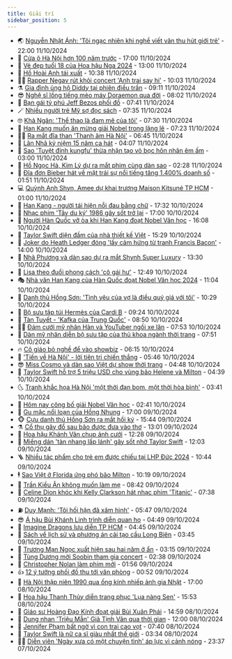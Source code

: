 ```yaml
---
title: Giải trí
sidebar_position: 5
---
```


<!-- vnexpress-giai-tri:START -->
- 🌏 [Nguyễn Nhật Ánh: &#39;Tôi ngạc nhiên khi nghề viết văn thu hút giới trẻ&#39;](https://vnexpress.net/nguyen-nhat-anh-toi-ngac-nhien-khi-nghe-viet-van-thu-hut-gioi-tre-4802949.html) - 22:00 11/10/2024
- 💫 [Cửa ô Hà Nội hơn 100 năm trước](https://vnexpress.net/cua-o-ha-noi-hon-100-nam-truoc-4802594.html) - 17:00 11/10/2024
- 🌮 [Vẻ đẹp tuổi 18 của Hoa hậu Nga 2024](https://vnexpress.net/ve-dep-tuoi-18-cua-hoa-hau-nga-2024-4802875.html) - 13:00 11/10/2024
- 🧠 [Hồ Hoài Anh tái xuất](https://vnexpress.net/ho-hoai-anh-tai-xuat-4803103.html) - 10:38 11/10/2024
- 👨‍🏫 [Rapper Negav rút khỏi concert &#39;Anh trai say hi&#39;](https://vnexpress.net/rapper-negav-rut-khoi-concert-anh-trai-say-hi-4803069.html) - 10:03 11/10/2024
- ⚗️ [Gia đình ủng hộ Diddy tại phiên điều trần](https://vnexpress.net/gia-dinh-ung-ho-diddy-tai-phien-dieu-tran-4802748.html) - 09:11 11/10/2024
- 😎 [Nghệ sĩ lồng tiếng mèo máy Doraemon qua đời](https://vnexpress.net/nghe-si-long-tieng-meo-may-doraemon-qua-doi-4802970.html) - 08:02 11/10/2024
- 🫣 [Bạn gái tỷ phú Jeff Bezos phối đồ](https://vnexpress.net/ban-gai-ty-phu-jeff-bezos-phoi-do-4802892.html) - 07:41 11/10/2024
- 🪄 [Nhiều người trẻ Mỹ sợ đọc sách](https://vnexpress.net/nhieu-nguoi-tre-my-so-doc-sach-4802905.html) - 07:35 11/10/2024
- 🤓 [Khả Ngân: &#39;Thể thao là đam mê của tôi&#39;](https://vnexpress.net/kha-ngan-the-thao-la-dam-me-cua-toi-4801977.html) - 07:30 11/10/2024
- 🫶 [Han Kang muốn ăn mừng giải Nobel trong lặng lẽ](https://vnexpress.net/han-kang-muon-an-mung-giai-nobel-trong-lang-le-4802907.html) - 07:23 11/10/2024
- 🧑‍🏫 [Ra mắt đĩa than &#39;Thanh âm Hà Nội&#39;](https://vnexpress.net/ra-mat-dia-than-thanh-am-ha-noi-4802555.html) - 06:45 11/10/2024
- 🦄 [Lân Nhã kỷ niệm 15 năm ca hát](https://vnexpress.net/lan-nha-ky-niem-15-nam-ca-hat-4802801.html) - 04:07 11/10/2024
- 💫 [Sao &#39;Tuyệt đỉnh kungfu&#39; thừa nhận tạo vỏ bọc hôn nhân êm ấm](https://vnexpress.net/sao-tuyet-dinh-kungfu-thua-nhan-tao-vo-boc-hon-nhan-em-am-4802759.html) - 03:00 11/10/2024
- 🎊 [Hồ Ngọc Hà, Kim Lý dự ra mắt phim cùng dàn sao](https://vnexpress.net/ho-ngoc-ha-kim-ly-du-ra-mat-phim-cung-dan-sao-4802771.html) - 02:28 11/10/2024
- 👹 [Đĩa đơn Bieber hát về mặt trái sự nổi tiếng tăng 1.400% doanh số](https://vnexpress.net/dia-don-bieber-hat-ve-mat-trai-su-noi-tieng-tang-1-400-doanh-so-4802471.html) - 01:51 11/10/2024
- 💻 [Quỳnh Anh Shyn, Amee dự khai trương Maison Kitsuné TP HCM](https://vnexpress.net/quynh-anh-shyn-amee-du-khai-truong-maison-kitsune-tp-hcm-4802075.html) - 01:00 11/10/2024
- 🤡 [Han Kang - người tái hiện nỗi đau bằng chữ](https://vnexpress.net/han-kang-nguoi-tai-hien-noi-dau-bang-chu-4802707.html) - 17:32 10/10/2024
- 🥰 [Nhạc phim &#39;Tây du ký&#39; 1986 gây sốt trở lại](https://vnexpress.net/nhac-phim-tay-du-ky-1986-gay-sot-tro-lai-4802311.html) - 17:00 10/10/2024
- 🚀 [Người Hàn Quốc vỡ òa khi Han Kang đoạt Nobel Văn học](https://vnexpress.net/nguoi-han-quoc-vo-oa-khi-han-kang-doat-nobel-van-hoc-4802663.html) - 16:08 10/10/2024
- 📝 [Taylor Swift diện đầm của nhà thiết kế Việt](https://vnexpress.net/taylor-swift-dien-dam-cua-nha-thiet-ke-viet-4802691.html) - 15:29 10/10/2024
- 🐲 [Joker do Heath Ledger đóng &#39;lấy cảm hứng từ tranh Francis Bacon&#39;](https://vnexpress.net/joker-do-heath-ledger-dong-lay-cam-hung-tu-tranh-francis-bacon-4802318.html) - 14:00 10/10/2024
- 🎃 [Nhã Phương và dàn sao dự ra mắt Shynh Super Luxury](https://vnexpress.net/nha-phuong-va-dan-sao-du-ra-mat-shynh-super-luxury-4802667.html) - 13:30 10/10/2024
- 🤠 [Lisa theo đuổi phong cách &#39;cô gái hư&#39;](https://vnexpress.net/lisa-theo-duoi-phong-cach-co-gai-hu-4802004.html) - 12:49 10/10/2024
- 🎭 [Nhà văn Han Kang của Hàn Quốc đoạt Nobel Văn học 2024](https://vnexpress.net/nha-van-han-kang-cua-han-quoc-doat-nobel-van-hoc-2024-4802635.html) - 11:04 10/10/2024
- 🧰 [Danh thủ Hồng Sơn: &#39;Tình yêu của vợ là điều quý giá với tôi&#39;](https://vnexpress.net/danh-thu-hong-son-tinh-yeu-cua-vo-la-dieu-quy-gia-voi-toi-4802314.html) - 10:29 10/10/2024
- 🦍 [Bộ sưu tập túi Hermès của Cardi B](https://vnexpress.net/bo-suu-tap-tui-hermes-cua-cardi-b-4802367.html) - 09:24 10/10/2024
- 🌝 [Tàn Tuyết - &#39;Kafka của Trung Quốc&#39;](https://vnexpress.net/tan-tuyet-kafka-cua-trung-quoc-4801862.html) - 08:50 10/10/2024
- 🧑‍💻 [Đám cưới mỹ nhân Hàn và YouTuber ngồi xe lăn](https://vnexpress.net/dam-cuoi-my-nhan-han-va-youtuber-ngoi-xe-lan-4802502.html) - 07:53 10/10/2024
- 🥸 [Dàn mỹ nhân diễn bộ sưu tập của thủ khoa ngành thời trang](https://vnexpress.net/dan-my-nhan-dien-bo-suu-tap-cua-thu-khoa-nganh-thoi-trang-4802480.html) - 07:51 10/10/2024
- 🔥 [Cô giáo bỏ nghề để vào showbiz](https://vnexpress.net/co-giao-bo-nghe-de-vao-showbiz-4802400.html) - 06:15 10/10/2024
- 🐎 [&#39;Tiến về Hà Nội&#39; - lời tiên tri chiến thắng](https://vnexpress.net/tien-ve-ha-noi-loi-tien-tri-chien-thang-4802095.html) - 05:46 10/10/2024
- 😎 [Miss Cosmo và dàn sao Việt dự show thời trang](https://vnexpress.net/miss-cosmo-va-dan-sao-viet-du-show-thoi-trang-4802379.html) - 04:48 10/10/2024
- 🦄 [Taylor Swift hỗ trợ 5 triệu USD cho vùng bão Helene và Milton](https://vnexpress.net/taylor-swift-ho-tro-5-trieu-usd-cho-vung-bao-helene-va-milton-4802345.html) - 04:39 10/10/2024
- 🌜 [Tranh khắc họa Hà Nội &#39;một thời đạn bom, một thời hòa bình&#39;](https://vnexpress.net/tranh-khac-hoa-ha-noi-mot-thoi-dan-bom-mot-thoi-hoa-binh-4802090.html) - 03:41 10/10/2024
- 🚦 [Hôm nay công bố giải Nobel Văn học](https://vnexpress.net/hom-nay-cong-bo-giai-nobel-van-hoc-4802321.html) - 02:41 10/10/2024
- 🧐 [Gu mặc nổi loạn của Hồng Nhung](https://vnexpress.net/gu-mac-noi-loan-cua-hong-nhung-4801547.html) - 17:00 09/10/2024
- 🐵 [Cựu danh thủ Hồng Sơn ra mắt hồi ký](https://vnexpress.net/cuu-danh-thu-hong-son-ra-mat-hoi-ky-4802060.html) - 15:44 09/10/2024
- ⚗️ [Cổ thụ gãy đổ sau bão được đưa vào thơ](https://vnexpress.net/co-thu-gay-do-sau-bao-duoc-dua-vao-tho-4800612.html) - 13:01 09/10/2024
- 👺 [Hoa hậu Khánh Vân chụp ảnh cưới](https://vnexpress.net/hoa-hau-khanh-van-chup-anh-cuoi-4802220.html) - 12:28 09/10/2024
- 🌊 [Miếng dán &#39;tàn nhang lấp lánh&#39; gây sốt nhờ Taylor Swift](https://vnexpress.net/mieng-dan-tan-nhang-lap-lanh-gay-sot-nho-taylor-swift-4802128.html) - 12:03 09/10/2024
- 🪜 [Nhiều tác phẩm cho trẻ em được chiếu tại LHP Đức 2024](https://vnexpress.net/nhieu-tac-pham-cho-tre-em-duoc-chieu-tai-lhp-duc-2024-4801715.html) - 10:44 09/10/2024
- 🕴 [Sao Việt ở Florida ứng phó bão Milton](https://vnexpress.net/sao-viet-o-florida-ung-pho-bao-milton-4801886.html) - 10:19 09/10/2024
- 💃 [Trần Kiều Ân không muốn làm mẹ](https://vnexpress.net/tran-kieu-an-khong-muon-lam-me-4802059.html) - 08:42 09/10/2024
- 🦄 [Celine Dion khóc khi Kelly Clarkson hát nhạc phim &#39;Titanic&#39;](https://vnexpress.net/celine-dion-khoc-khi-kelly-clarkson-hat-nhac-phim-titanic-4801910.html) - 07:38 09/10/2024
- ⛽️ [Duy Mạnh: &#39;Tôi hối hận đã xăm hình&#39;](https://vnexpress.net/duy-manh-toi-hoi-han-da-xam-hinh-4800952.html) - 05:47 09/10/2024
- 😎 [Á hậu Bùi Khánh Linh trình diễn quan họ](https://vnexpress.net/a-hau-bui-khanh-linh-trinh-dien-quan-ho-4801900.html) - 04:49 09/10/2024
- 🌊 [Imagine Dragons lưu diễn TP HCM](https://vnexpress.net/imagine-dragons-luu-dien-tp-hcm-4801975.html) - 04:45 09/10/2024
- 🐲 [Sách về lịch sử và phương án cải tạo cầu Long Biên](https://vnexpress.net/sach-ve-lich-su-va-phuong-an-cai-tao-cau-long-bien-4800803.html) - 03:45 09/10/2024
- 💂 [Trương Mạn Ngọc xuất hiện sau hai năm ở ẩn](https://vnexpress.net/truong-man-ngoc-xuat-hien-sau-hai-nam-o-an-4801916.html) - 03:15 09/10/2024
- 🙉 [Tùng Dương mời Soobin tham gia concert](https://vnexpress.net/tung-duong-moi-soobin-tham-gia-concert-4801819.html) - 02:38 09/10/2024
- 💪 [Christopher Nolan làm phim mới](https://vnexpress.net/christopher-nolan-lam-phim-moi-4801852.html) - 01:56 09/10/2024
- 👍 [12 ý tưởng phối đồ thu tới văn phòng](https://vnexpress.net/12-y-tuong-phoi-do-thu-toi-van-phong-4801296.html) - 00:52 09/10/2024
- 💪 [Hà Nội thập niên 1990 qua ống kính nhiếp ảnh gia Nhật](https://vnexpress.net/ha-noi-thap-nien-1990-qua-ong-kinh-nhiep-anh-gia-nhat-4799308.html) - 17:00 08/10/2024
- 💄 [Hoa hậu Thanh Thủy diễn trang phục &#39;Lụa nàng Sen&#39;](https://vnexpress.net/hoa-hau-thanh-thuy-dien-trang-phuc-lua-nang-sen-4801804.html) - 15:53 08/10/2024
- 🦩 [Giáo sư Hoàng Đạo Kính đoạt giải Bùi Xuân Phái](https://vnexpress.net/giao-su-hoang-dao-kinh-doat-giai-bui-xuan-phai-4801701.html) - 14:59 08/10/2024
- 🥸 [Dung nhan &#39;Triệu Mẫn&#39; Giả Tịnh Văn qua thời gian](https://vnexpress.net/dung-nhan-trieu-man-gia-tinh-van-qua-thoi-gian-4801565.html) - 12:00 08/10/2024
- 🧰 [Jennifer Phạm bất ngờ vì con trai cao vọt](https://vnexpress.net/jennifer-pham-bat-ngo-vi-con-trai-cao-vot-4801554.html) - 07:40 08/10/2024
- 💼 [Taylor Swift là nữ ca sĩ giàu nhất thế giới](https://vnexpress.net/taylor-swift-la-nu-ca-si-giau-nhat-the-gioi-4801479.html) - 03:34 08/10/2024
- 🧑‍💻 [Diễn viên &#39;Ngày xưa có một chuyện tình&#39; áp lực vì cảnh nóng](https://vnexpress.net/dien-vien-ngay-xua-co-mot-chuyen-tinh-ap-luc-vi-canh-nong-4801212.html) - 23:37 07/10/2024<!-- vnexpress-giai-tri:END -->
